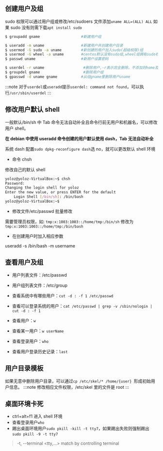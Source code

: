 ## 创建用户及组

sudo 权限可以通过用户组或修改/etc/sudoers 文件添加`uname ALL=(ALL) ALL`
如果 sudo 没有则需下载`apt install sudo`

```bash
$ groupadd gname                   #新建用户组

$ useradd -m uname                 #新建用户并创建用户目录
$ usermod -G sudo -a uname         #新创建的用户加入sudo(超级权限)组
$ usermod -G wheel -a uname        #centos默认没有sudo组,wheel组拥有sudo权限，可能sudo仍没有权限，则可改变主组到wheel,-G换成-g
$ passwd uname                     #新用户设置密码

$ userdel -r uname                  #删除用户,-r表示完全删除，不添加则home及相关数据保留仅删除用户
$ groupdel gname                    #删除用户组
$ gpasswd -d uname gname           #从组gname里删除用户uname
```

:::note
对于`userdel`或`useradd`提示`userdel: command not found`，可以执行`/usr/sbin/userdel`
:::

## 修改用户默认 shell

一般默认/bin/sh 中 Tab 命令无法自动补全且命令行前无用户和机器名，可以修改用户 shell。

**在 debian 中使用 useradd 命令创建的用户默认使用 dash，Tab 无法自动补全**

系统 dash 配置`sudo dpkg-reconfigure dash`选 no，就可以更改默认 shell 环境

- 命令 chsh

修改自己的默认 shell

```bash
yoloz@yoloz-VirtualBox:~$ chsh
Password:
Changing the login shell for yoloz
Enter the new value, or press ENTER for the default
	Login Shell [/bin/sh]: /bin/bash
yoloz@yoloz-VirtualBox:~$
```

- 修改文件/etc/passwd 批量修改

需要管理员权限，如: `tmp:x:1003:1003::/home/tmp:/bin/sh` 修改为 `tmp:x:1003:1003::/home/tmp:/bin/bash`

- 在创建用户时加入相应参数

useradd -s /bin/bash -m username

## 查看用户及组

- 用户列表文件：/etc/passwd

- 用户组列表文件：/etc/group

- 查看系统中有哪些用户：`cut -d : -f 1 /etc/passwd`

- 查看可以登录系统的用户：`cat /etc/passwd | grep -v /sbin/nologin | cut -d : -f 1`

- 查看用户：`w`

- 查看某一用户：`w userName`

- 查看登录用户：`who`

- 查看用户登录历史记录：`last`

## 用户目录模板

如果无意中删除用户目录，可以通过`cp /etc/skel/* /home/{user} `形成初始用户信息。
:::note
修改相应文件权限，/etc/skel 里的文件是 root
:::

## 桌面环境卡死

- ctrl+alt+f1 进入 shell 环境
- 查看登录用户`who`
- 踢出桌面环境用户`sudo pkill -kill -t tty7`，如果踢出失败则强制踢出`sudo pkill -9 -t tty7`

> -t, --terminal <tty,...> match by controlling terminal
